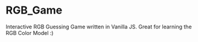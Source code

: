 # RGB_Game
Interactive RGB Guessing Game written in Vanilla JS. Great for learning the RGB Color Model :)

